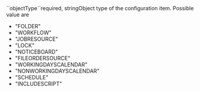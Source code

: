 <tr><td>``objectType``</td><td>required, string</td><td>Object type of the configuration item. Possible value are 
<ul><li>"FOLDER"</li>
    <li>"WORKFLOW"</li>
    <li>"JOBRESOURCE"</li>
    <li>"LOCK"</li>
    <li>"NOTICEBOARD"</li>
    <li>"FILEORDERSOURCE"</li>
    <li>"WORKINGDAYSCALENDAR"</li>
    <li>"NONWORKINGDAYSCALENDAR"</li>
    <li>"SCHEDULE"</li>
    <li>"INCLUDESCRIPT"</li>
    </ul>
</td><td></td><td></td></tr>
